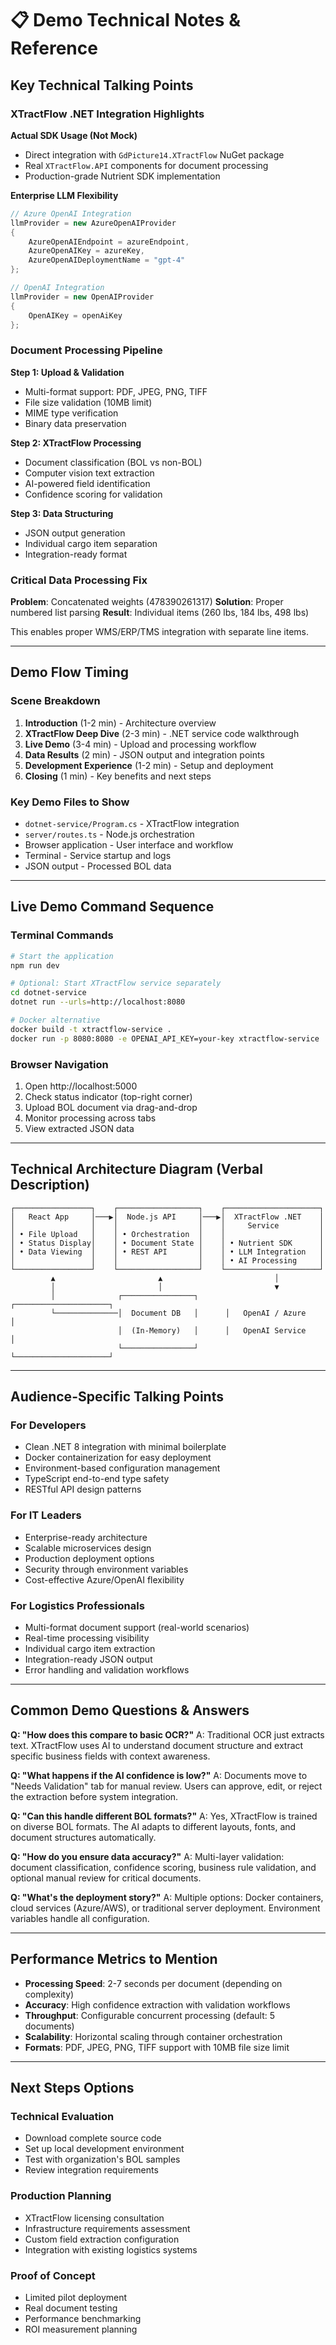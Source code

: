 # 📋 Demo Technical Notes & Reference

## Key Technical Talking Points

### XTractFlow .NET Integration Highlights

**Actual SDK Usage (Not Mock)**
- Direct integration with `GdPicture14.XTractFlow` NuGet package
- Real `XTractFlow.API` components for document processing
- Production-grade Nutrient SDK implementation

**Enterprise LLM Flexibility**
```csharp
// Azure OpenAI Integration
llmProvider = new AzureOpenAIProvider
{
    AzureOpenAIEndpoint = azureEndpoint,
    AzureOpenAIKey = azureKey,
    AzureOpenAIDeploymentName = "gpt-4"
};

// OpenAI Integration  
llmProvider = new OpenAIProvider
{
    OpenAIKey = openAiKey
};
```

### Document Processing Pipeline

**Step 1: Upload & Validation**
- Multi-format support: PDF, JPEG, PNG, TIFF
- File size validation (10MB limit)
- MIME type verification
- Binary data preservation

**Step 2: XTractFlow Processing**
- Document classification (BOL vs non-BOL)
- Computer vision text extraction
- AI-powered field identification
- Confidence scoring for validation

**Step 3: Data Structuring**
- JSON output generation
- Individual cargo item separation
- Integration-ready format

### Critical Data Processing Fix

**Problem**: Concatenated weights (478390261317)
**Solution**: Proper numbered list parsing
**Result**: Individual items (260 lbs, 184 lbs, 498 lbs)

This enables proper WMS/ERP/TMS integration with separate line items.

---

## Demo Flow Timing

### Scene Breakdown
1. **Introduction** (1-2 min) - Architecture overview
2. **XTractFlow Deep Dive** (2-3 min) - .NET service code walkthrough  
3. **Live Demo** (3-4 min) - Upload and processing workflow
4. **Data Results** (2 min) - JSON output and integration points
5. **Development Experience** (1-2 min) - Setup and deployment
6. **Closing** (1 min) - Key benefits and next steps

### Key Demo Files to Show
- `dotnet-service/Program.cs` - XTractFlow integration
- `server/routes.ts` - Node.js orchestration
- Browser application - User interface and workflow
- Terminal - Service startup and logs
- JSON output - Processed BOL data

---

## Live Demo Command Sequence

### Terminal Commands
```bash
# Start the application
npm run dev

# Optional: Start XTractFlow service separately
cd dotnet-service
dotnet run --urls=http://localhost:8080

# Docker alternative
docker build -t xtractflow-service .
docker run -p 8080:8080 -e OPENAI_API_KEY=your-key xtractflow-service
```

### Browser Navigation
1. Open http://localhost:5000
2. Check status indicator (top-right corner)
3. Upload BOL document via drag-and-drop
4. Monitor processing across tabs
5. View extracted JSON data

---

## Technical Architecture Diagram (Verbal Description)

```
┌─────────────────┐    ┌──────────────────┐    ┌─────────────────────┐
│   React App     │───▶│  Node.js API     │───▶│  XTractFlow .NET    │
│                 │    │                  │    │     Service         │
│ • File Upload   │    │ • Orchestration  │    │                     │
│ • Status Display│    │ • Document State │    │ • Nutrient SDK      │
│ • Data Viewing  │    │ • REST API       │    │ • LLM Integration   │
│                 │    │                  │    │ • AI Processing     │
└─────────────────┘    └──────────────────┘    └─────────────────────┘
         ▲                       ▲                         │
         │                       │                         ▼
         │              ┌────────────────┐      ┌─────────────────────┐
         └──────────────│  Document DB   │      │   OpenAI / Azure    │
                        │  (In-Memory)   │      │   OpenAI Service    │
                        └────────────────┘      └─────────────────────┘
```

---

## Audience-Specific Talking Points

### For Developers
- Clean .NET 8 integration with minimal boilerplate
- Docker containerization for easy deployment  
- Environment-based configuration management
- TypeScript end-to-end type safety
- RESTful API design patterns

### For IT Leaders
- Enterprise-ready architecture
- Scalable microservices design
- Production deployment options
- Security through environment variables
- Cost-effective Azure/OpenAI flexibility

### For Logistics Professionals
- Multi-format document support (real-world scenarios)
- Real-time processing visibility
- Individual cargo item extraction
- Integration-ready JSON output
- Error handling and validation workflows

---

## Common Demo Questions & Answers

**Q: "How does this compare to basic OCR?"**
A: Traditional OCR just extracts text. XTractFlow uses AI to understand document structure and extract specific business fields with context awareness.

**Q: "What happens if the AI confidence is low?"**
A: Documents move to "Needs Validation" tab for manual review. Users can approve, edit, or reject the extraction before system integration.

**Q: "Can this handle different BOL formats?"**
A: Yes, XTractFlow is trained on diverse BOL formats. The AI adapts to different layouts, fonts, and document structures automatically.

**Q: "How do you ensure data accuracy?"**
A: Multi-layer validation: document classification, confidence scoring, business rule validation, and optional manual review for critical documents.

**Q: "What's the deployment story?"**
A: Multiple options: Docker containers, cloud services (Azure/AWS), or traditional server deployment. Environment variables handle all configuration.

---

## Performance Metrics to Mention

- **Processing Speed**: 2-7 seconds per document (depending on complexity)
- **Accuracy**: High confidence extraction with validation workflows
- **Throughput**: Configurable concurrent processing (default: 5 documents)
- **Scalability**: Horizontal scaling through container orchestration
- **Formats**: PDF, JPEG, PNG, TIFF support with 10MB file size limit

---

## Next Steps Options

### Technical Evaluation
- Download complete source code
- Set up local development environment
- Test with organization's BOL samples
- Review integration requirements

### Production Planning  
- XTractFlow licensing consultation
- Infrastructure requirements assessment
- Custom field extraction configuration
- Integration with existing logistics systems

### Proof of Concept
- Limited pilot deployment
- Real document testing
- Performance benchmarking
- ROI measurement planning